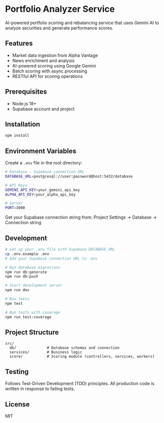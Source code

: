 # Portfolio Analyzer Service

AI-powered portfolio scoring and rebalancing service that uses Gemini AI to analyze securities and generate performance scores.

## Features

- Market data ingestion from Alpha Vantage
- News enrichment and analysis
- AI-powered scoring using Google Gemini
- Batch scoring with async processing
- RESTful API for scoring operations

## Prerequisites

- Node.js 18+
- Supabase account and project

## Installation

```bash
npm install
```

## Environment Variables

Create a `.env` file in the root directory:

```bash
# Database - Supabase connection URL
DATABASE_URL=postgresql://user:password@host:5432/database

# API Keys
GEMINI_API_KEY=your_gemini_api_key
ALPHA_API_KEY=your_alpha_api_key

# Server
PORT=3000
```

Get your Supabase connection string from: Project Settings → Database → Connection string

## Development

```bash
# Set up your .env file with Supabase DATABASE_URL
cp .env.example .env
# Add your Supabase connection URL to .env

# Run database migrations
npm run db:generate
npm run db:push

# Start development server
npm run dev

# Run tests
npm test

# Run tests with coverage
npm run test:coverage
```

## Project Structure

```
src/
  db/              # Database schemas and connection
  services/        # Business logic
  score/           # Scoring module (controllers, services, workers)
```

## Testing

Follows Test-Driven Development (TDD) principles. All production code is written in response to failing tests.

## License

MIT

